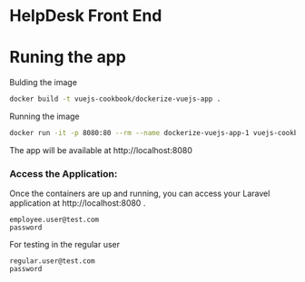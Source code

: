 # HelpDesk Front End



# Runing the app

Bulding the image
```bash
docker build -t vuejs-cookbook/dockerize-vuejs-app .

```

Running the image
```bash
docker run -it -p 8080:80 --rm --name dockerize-vuejs-app-1 vuejs-cookbook/dockerize-vuejs-app

```

The app will be available at http://localhost:8080



### Access the Application:

Once the containers are up and running, you can access your Laravel application at http://localhost:8080 .

```
employee.user@test.com
password

```

For testing in the regular user
```
regular.user@test.com
password

```